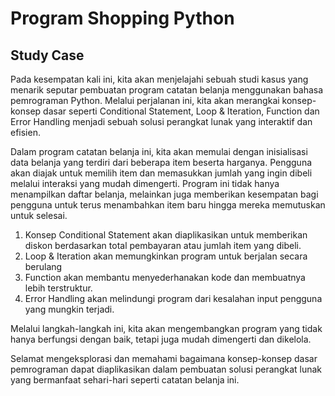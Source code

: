 # Program Shopping Python

## Study Case 
Pada kesempatan kali ini, kita akan menjelajahi sebuah studi kasus yang menarik seputar pembuatan program catatan belanja menggunakan bahasa pemrograman Python. Melalui perjalanan ini, kita akan merangkai konsep-konsep dasar seperti Conditional Statement, Loop & Iteration, Function dan Error Handling menjadi sebuah solusi perangkat lunak yang interaktif dan efisien.

Dalam program catatan belanja ini, kita akan memulai dengan inisialisasi data belanja yang terdiri dari beberapa item beserta harganya. Pengguna akan diajak untuk memilih item dan memasukkan jumlah yang ingin dibeli melalui interaksi yang mudah dimengerti. Program ini tidak hanya menampilkan daftar belanja, melainkan juga memberikan kesempatan bagi pengguna untuk terus menambahkan item baru hingga mereka memutuskan untuk selesai.

1. Konsep Conditional Statement akan diaplikasikan untuk memberikan diskon berdasarkan total pembayaran atau jumlah item yang dibeli. 
2. Loop & Iteration akan memungkinkan program untuk berjalan secara berulang
3. Function akan membantu menyederhanakan kode dan membuatnya lebih terstruktur. 
4. Error Handling akan melindungi program dari kesalahan input pengguna yang mungkin terjadi.

Melalui langkah-langkah ini, kita akan mengembangkan program yang tidak hanya berfungsi dengan baik, tetapi juga mudah dimengerti dan dikelola. 

Selamat mengeksplorasi dan memahami bagaimana konsep-konsep dasar pemrograman dapat diaplikasikan dalam pembuatan solusi perangkat lunak yang bermanfaat sehari-hari seperti catatan belanja ini.

